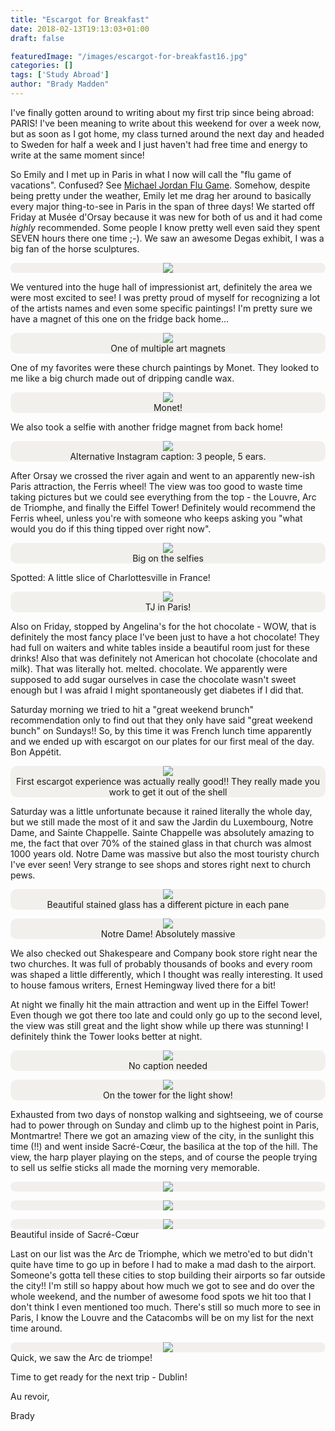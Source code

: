 ```yaml
---
title: "Escargot for Breakfast"
date: 2018-02-13T19:13:03+01:00
draft: false

featuredImage: "/images/escargot-for-breakfast16.jpg"
categories: []
tags: ['Study Abroad']
author: "Brady Madden"
---
```

I've finally gotten around to writing about my first trip since being abroad: PARIS! I've been meaning to write about this weekend for over a week now, but as soon as I got home, my class turned around the next day and headed to Sweden for half a week and I just haven't had free time and energy to write at the same moment since! 

<!--more-->

So Emily and I met up in Paris in what I now will call the "flu game of vacations". Confused? See <a target="_blank" href="https://en.wikipedia.org/wiki/1997_NBA_Finals#Game_5:_The_Flu_Game">Michael Jordan Flu Game</a>. Somehow, despite being pretty under the weather, Emily let me drag her around to basically every major thing-to-see in Paris in the span of three days! We started off Friday at Musée d'Orsay because it was new for both of us and it had come _highly_ recommended. Some people I know pretty well even said they spent SEVEN hours there one time ;-). We saw an awesome Degas exhibit, I was a big fan of the horse sculptures.

<p>
	<div style="width:100%;text-align:center;border-radius:10px;background-color:#f1f0ed">
		<img style="max-width:100%;max-height:400px" src="/images/escargot-for-breakfast.jpg"/>
	</div>
</p>

We ventured into the huge hall of impressionist art, definitely the area we were most excited to see! I was pretty proud of myself for recognizing a lot of the artists names and even some specific paintings! I'm pretty sure we have a magnet of this one on the fridge back home...

<p>
	<div style="width:100%;text-align:center;border-radius:10px;background-color:#f1f0ed">
		<img style="max-width:100%;max-height:400px" src="/images/escargot-for-breakfast19.jpg"/>
		<div class="caption">
			One of multiple art magnets
		</div>
	</div>
</p>

One of my favorites were these church paintings by Monet. They looked to me like a big church made out of dripping candle wax.

<p>
	<div style="width:100%;text-align:center;border-radius:10px;background-color:#f1f0ed">
		<img style="max-width:100%;max-height:400px" src="/images/escargot-for-breakfast1.jpg"/>
		<div class="caption">
			Monet!
		</div>
	</div>
</p>

We also took a selfie with another fridge magnet from back home!
<p>
	<div style="width:100%;text-align:center;border-radius:10px;background-color:#f1f0ed">
		<img style="max-width:100%;max-height:400px" src="/images/escargot-for-breakfast8.jpg"/>
		<div class="caption">
			Alternative Instagram caption: 3 people, 5 ears.
		</div>
	</div>
</p>

After Orsay we crossed the river again and went to an apparently new-ish Paris attraction, the Ferris wheel! The view was too good to waste time taking pictures but we could see everything from the top - the Louvre, Arc de Triomphe, and finally the Eiffel Tower! Definitely would recommend the Ferris wheel, unless you're with someone who keeps asking you "what would you do if this thing tipped over right now". 

<p>
	<div style="width:100%;text-align:center;border-radius:10px;background-color:#f1f0ed">
		<img style="max-width:100%;max-height:400px" src="/images/escargot-for-breakfast4.jpg"/>
		<div class="caption">
			Big on the selfies
		</div>
	</div>
</p>

Spotted: A little slice of Charlottesville in France! 

<p>
	<div style="width:100%;text-align:center;border-radius:10px;background-color:#f1f0ed">
		<img style="max-width:100%;max-height:400px" src="/images/escargot-for-breakfast18.jpg"/>
		<div class="caption">
			TJ in Paris!
		</div>
	</div>
</p>

Also on Friday, stopped by Angelina's for the hot chocolate - WOW, that is definitely the most fancy place I've been just to have a hot chocolate! They had full on waiters and white tables inside a beautiful room just for these drinks! Also that was definitely not American hot chocolate (chocolate and milk). That was literally hot. melted. chocolate. We apparently were supposed to add sugar ourselves in case the chocolate wasn't sweet enough but I was afraid I might spontaneously get diabetes if I did that.


Saturday morning we tried to hit a "great weekend brunch" recommendation only to find out that they only have said "great weekend bunch" on Sundays!! So, by this time it was French lunch time apparently and we ended up with escargot on our plates for our first meal of the day. Bon Appétit.

<p>
	<div style="width:100%;text-align:center;border-radius:10px;background-color:#f1f0ed">
		<img style="max-width:100%;max-height:400px" src="/images/escargot-for-breakfast13.jpg"/>
		<div class="caption">
			First escargot experience was actually really good!! They really made you work to get it out of the shell
		</div>
	</div>
</p>

Saturday was a little unfortunate because it rained literally the whole day, but we still made the most of it and saw the Jardin du Luxembourg, Notre Dame, and Sainte Chappelle. Sainte Chappelle was absolutely amazing to me, the fact that over 70% of the stained glass in that church was almost 1000 years old. Notre Dame was massive but also the most touristy church I've ever seen! Very strange to see shops and stores right next to church pews. 

<p>
	<div style="width:100%;text-align:center;border-radius:10px;background-color:#f1f0ed">
		<img style="max-width:100%;max-height:400px" src="/images/escargot-for-breakfast6.jpg"/>
		<div class="caption">
			Beautiful stained glass has a different picture in each pane
		</div>
	</div>
</p>
<p>
	<div style="width:100%;text-align:center;border-radius:10px;background-color:#f1f0ed">
		<img style="max-width:100%;max-height:400px" src="/images/escargot-for-breakfast7.jpg"/>
		<div class="caption">
			Notre Dame! Absolutely massive
		</div>
	</div>
</p>

We also checked out Shakespeare and Company book store right near the two churches. It was full of probably thousands of books and every room was shaped a little differently, which I thought was really interesting. It used to house famous writers, Ernest Hemingway lived there for a bit! 

At night we finally hit the main attraction and went up in the Eiffel Tower! Even though we got there too late and could only go up to the second level, the view was still great and the light show while up there was stunning! I definitely think the Tower looks better at night.

<p>
	<div style="width:100%;text-align:center;border-radius:10px;background-color:#f1f0ed">
		<img style="max-width:100%;max-height:400px" src="/images/escargot-for-breakfast11.jpg"/>
		<div class="caption">
			No caption needed
		</div>
	</div>
</p>
<p>
	<div style="width:100%;text-align:center;border-radius:10px;background-color:#f1f0ed">
		<img style="max-width:100%;max-height:400px" src="/images/escargot-for-breakfast15.jpg"/>
		<div class="caption">
			On the tower for the light show!
		</div>
	</div>
</p>

Exhausted from two days of nonstop walking and sightseeing, we of course had to power through on Sunday and climb up to the highest point in Paris, Montmartre! There we got an amazing view of the city, in the sunlight this time (!!) and went inside Sacré-Cœur, the basilica at the top of the hill. The view, the harp player playing on the steps, and of course the people trying to sell us selfie sticks all made the morning very memorable.

<p>
	<div style="width:100%;text-align:center;border-radius:10px;background-color:#f1f0ed">
		<img style="max-width:100%;max-height:400px" src="/images/escargot-for-breakfast2.jpg"/>
	</div>
</p>
<p>
	<div style="width:100%;text-align:center;border-radius:10px;background-color:#f1f0ed">
		<img style="max-width:100%;max-height:400px" src="/images/escargot-for-breakfast10.jpg"/>
	</div>
</p>
<p>
	<div style="width:100%;text-align:center;border-radius:10px;background-color:#f1f0ed">
		<img style="max-width:100%;max-height:400px" src="/images/escargot-for-breakfast12.jpg"/>
	</div>
	<div class="caption">
		Beautiful inside of Sacré-Cœur
	</div>
</p>

Last on our list was the Arc de Triomphe, which we metro'ed to but didn't quite have time to go up in before I had to make a mad dash to the airport. Someone's gotta tell these cities to stop building their airports so far outside the city!! I'm still so happy about how much we got to see and do over the whole weekend, and the number of awesome food spots we hit too that I don't think I even mentioned too much. There's still so much more to see in Paris, I know the Louvre and the Catacombs will be on my list for the next time around.

<p>
	<div style="width:100%;text-align:center;border-radius:10px;background-color:#f1f0ed">
		<img style="max-width:100%;max-height:400px" src="/images/escargot-for-breakfast14.jpg"/>
	</div>
	<div class="caption">
		Quick, we saw the Arc de triompe!
	</div>
</p>

Time to get ready for the next trip - Dublin!

Au revoir,

Brady


